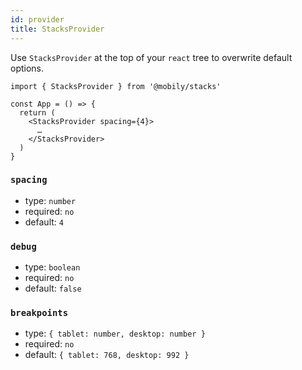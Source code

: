 ```yaml
---
id: provider
title: StacksProvider
---
```


Use `StacksProvider` at the top of your `react` tree to overwrite default options.

```tsx
import { StacksProvider } from '@mobily/stacks'

const App = () => {
  return (
    <StacksProvider spacing={4}>
      …
    </StacksProvider>
  )
}
```

### `spacing`

- type: `number`
- required: `no`
- default: `4`

### `debug`

- type: `boolean`
- required: `no`
- default: `false`

### `breakpoints`

- type: `{ tablet: number, desktop: number }`
- required: `no`
- default: `{ tablet: 768, desktop: 992 }`
